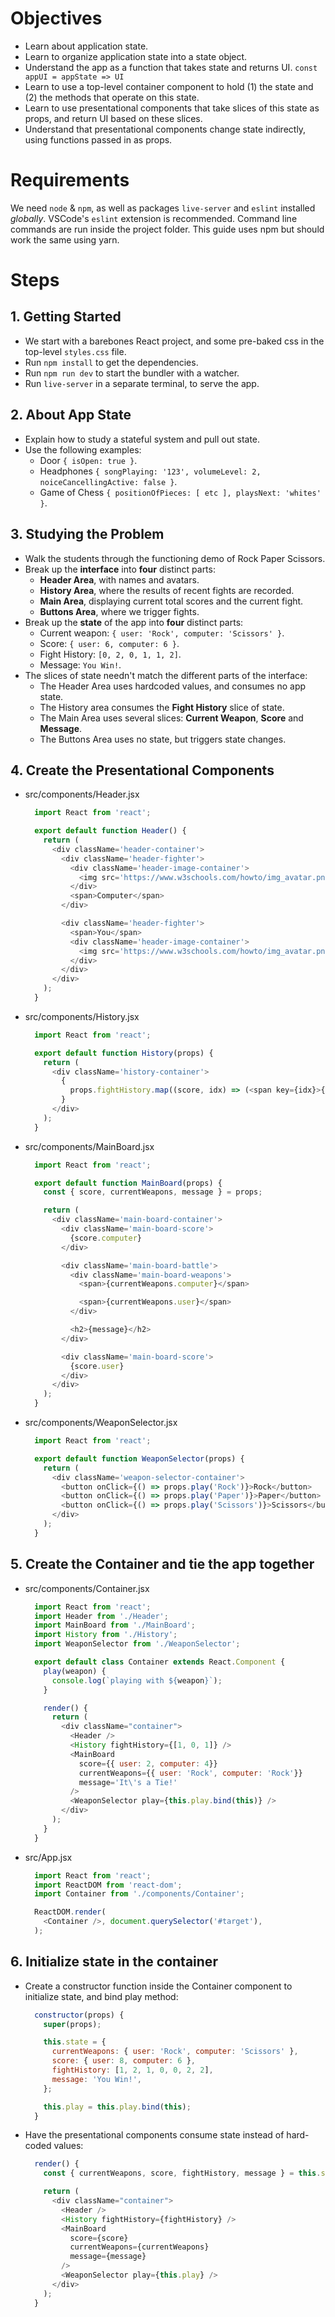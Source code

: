 # Objectives
  * Learn about application state.
  * Learn to organize application state into a state object.
  * Understand the app as a function that takes state and returns UI. `const appUI = appState => UI`
  * Learn to use a top-level container component to hold (1) the state and (2) the methods that operate on this state.
  * Learn to use presentational components that take slices of this state as props, and return UI based on these slices.
  * Understand that presentational components change state indirectly, using functions passed in as props.

# Requirements
We need `node` & `npm`, as well as packages `live-server` and `eslint` installed _globally_. VSCode's `eslint` extension is recommended. Command line commands are run inside the project folder. This guide uses npm but should work the same using yarn.

# Steps

## 1. Getting Started
  * We start with a barebones React project, and some pre-baked css in the top-level `styles.css` file.
  * Run `npm install` to get the dependencies.
  * Run `npm run dev` to start the bundler with a watcher.
  * Run `live-server` in a separate terminal, to serve the app.

## 2. About App State
  * Explain how to study a stateful system and pull out state.
  * Use the following examples:
    * Door `{ isOpen: true }`.
    * Headphones `{ songPlaying: '123', volumeLevel: 2, noiceCancellingActive: false }`.
    * Game of Chess `{ positionOfPieces: [ etc ], playsNext: 'whites' }`.

## 3. Studying the Problem
  * Walk the students through the functioning demo of Rock Paper Scissors.
  * Break up the **interface** into **four** distinct parts:
    * **Header Area**, with names and avatars.
    * **History Area**, where the results of recent fights are recorded.
    * **Main Area**, displaying current total scores and the current fight.
    * **Buttons Area**, where we trigger fights.
  * Break up the **state** of the app into **four** distinct parts:
    * Current weapon: `{ user: 'Rock', computer: 'Scissors' }`.
    * Score: `{ user: 6, computer: 6 }`.
    * Fight History: `[0, 2, 0, 1, 1, 2]`.
    * Message: `You Win!`.
  * The slices of state needn't match the different parts of the interface:
    * The Header Area uses hardcoded values, and consumes no app state.
    * The History area consumes the **Fight History** slice of state.
    * The Main Area uses several slices: **Current Weapon**, **Score** and **Message**.
    * The Buttons Area uses no state, but triggers state changes.

## 4. Create the Presentational Components
  * src/components/Header.jsx
    ```javascript
      import React from 'react';

      export default function Header() {
        return (
          <div className='header-container'>
            <div className='header-fighter'>
              <div className='header-image-container'>
                <img src='https://www.w3schools.com/howto/img_avatar.png' alt='avatar' />
              </div>
              <span>Computer</span>
            </div>

            <div className='header-fighter'>
              <span>You</span>
              <div className='header-image-container'>
                <img src='https://www.w3schools.com/howto/img_avatar.png' alt='avatar' />
              </div>
            </div>
          </div>
        );
      }
    ```
  * src/components/History.jsx
    ```javascript
      import React from 'react';

      export default function History(props) {
        return (
          <div className='history-container'>
            {
              props.fightHistory.map((score, idx) => (<span key={idx}>{score}&nbsp;</span>))
            }
          </div>
        );
      }
      ```
  * src/components/MainBoard.jsx
    ```javascript
      import React from 'react';

      export default function MainBoard(props) {
        const { score, currentWeapons, message } = props;

        return (
          <div className='main-board-container'>
            <div className='main-board-score'>
              {score.computer}
            </div>

            <div className='main-board-battle'>
              <div className='main-board-weapons'>
                <span>{currentWeapons.computer}</span>

                <span>{currentWeapons.user}</span>
              </div>

              <h2>{message}</h2>
            </div>

            <div className='main-board-score'>
              {score.user}
            </div>
          </div>
        );
      }
    ```
  * src/components/WeaponSelector.jsx
    ```javascript
      import React from 'react';

      export default function WeaponSelector(props) {
        return (
          <div className='weapon-selector-container'>
            <button onClick={() => props.play('Rock')}>Rock</button>
            <button onClick={() => props.play('Paper')}>Paper</button>
            <button onClick={() => props.play('Scissors')}>Scissors</button>
          </div>
        );
      }
    ```

## 5. Create the Container and tie the app together
  * src/components/Container.jsx
    ```javascript
      import React from 'react';
      import Header from './Header';
      import MainBoard from './MainBoard';
      import History from './History';
      import WeaponSelector from './WeaponSelector';

      export default class Container extends React.Component {
        play(weapon) {
          console.log(`playing with ${weapon}`);
        }

        render() {
          return (
            <div className="container">
              <Header />
              <History fightHistory={[1, 0, 1]} />
              <MainBoard
                score={{ user: 2, computer: 4}}
                currentWeapons={{ user: 'Rock', computer: 'Rock'}}
                message='It\'s a Tie!'
              />
              <WeaponSelector play={this.play.bind(this)} />
            </div>
          );
        }
      }
    ```
  * src/App.jsx
    ```javascript
      import React from 'react';
      import ReactDOM from 'react-dom';
      import Container from './components/Container';

      ReactDOM.render(
        <Container />, document.querySelector('#target'),
      );
    ```

## 6. Initialize state in the container
  * Create a constructor function inside the Container component to initialize state, and  bind play method:
    ```javascript
      constructor(props) {
        super(props);

        this.state = {
          currentWeapons: { user: 'Rock', computer: 'Scissors' },
          score: { user: 8, computer: 6 },
          fightHistory: [1, 2, 1, 0, 0, 2, 2],
          message: 'You Win!',
        };

        this.play = this.play.bind(this);
      }
    ```
  * Have the presentational components consume state instead of hard-coded values:
      ```javascript
        render() {
          const { currentWeapons, score, fightHistory, message } = this.state;

          return (
            <div className="container">
              <Header />
              <History fightHistory={fightHistory} />
              <MainBoard
                score={score}
                currentWeapons={currentWeapons}
                message={message}
              />
              <WeaponSelector play={this.play} />
            </div>
          );
        }
     ```